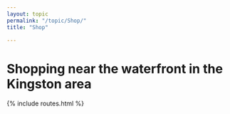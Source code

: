 ```yaml
---
layout: topic
permalink: "/topic/Shop/"
title: "Shop"

---
```


<h1>Shopping near the waterfront in the Kingston area</h1>

{% include routes.html %}
